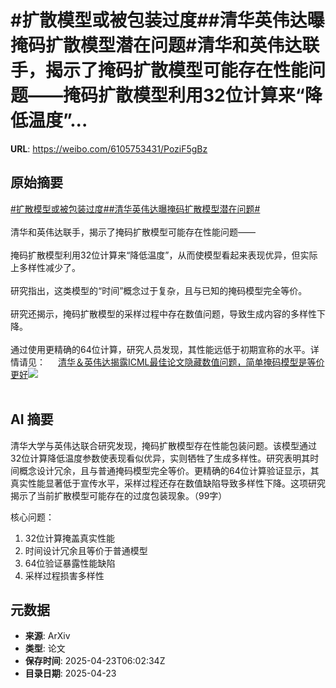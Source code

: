 # #扩散模型或被包装过度##清华英伟达曝掩码扩散模型潜在问题#清华和英伟达联手，揭示了掩码扩散模型可能存在性能问题——掩码扩散模型利用32位计算来“降低温度”...

**URL**: https://weibo.com/6105753431/PoziF5gBz

## 原始摘要

<a href="https://m.weibo.cn/search?containerid=231522type%3D1%26t%3D10%26q%3D%23%E6%89%A9%E6%95%A3%E6%A8%A1%E5%9E%8B%E6%88%96%E8%A2%AB%E5%8C%85%E8%A3%85%E8%BF%87%E5%BA%A6%23&amp;extparam=%23%E6%89%A9%E6%95%A3%E6%A8%A1%E5%9E%8B%E6%88%96%E8%A2%AB%E5%8C%85%E8%A3%85%E8%BF%87%E5%BA%A6%23" data-hide=""><span class="surl-text">#扩散模型或被包装过度#</span></a><a href="https://m.weibo.cn/search?containerid=231522type%3D1%26t%3D10%26q%3D%23%E6%B8%85%E5%8D%8E%E8%8B%B1%E4%BC%9F%E8%BE%BE%E6%9B%9D%E6%8E%A9%E7%A0%81%E6%89%A9%E6%95%A3%E6%A8%A1%E5%9E%8B%E6%BD%9C%E5%9C%A8%E9%97%AE%E9%A2%98%23&amp;extparam=%23%E6%B8%85%E5%8D%8E%E8%8B%B1%E4%BC%9F%E8%BE%BE%E6%9B%9D%E6%8E%A9%E7%A0%81%E6%89%A9%E6%95%A3%E6%A8%A1%E5%9E%8B%E6%BD%9C%E5%9C%A8%E9%97%AE%E9%A2%98%23" data-hide=""><span class="surl-text">#清华英伟达曝掩码扩散模型潜在问题#</span></a><br><br>清华和英伟达联手，揭示了掩码扩散模型可能存在性能问题——<br><br>掩码扩散模型利用32位计算来“降低温度”，从而使模型看起来表现优异，但实际上多样性减少了。<br><br>研究指出，这类模型的“时间”概念过于复杂，且与已知的掩码模型完全等价。<br><br>研究还揭示，掩码扩散模型的采样过程中存在数值问题，导致生成内容的多样性下降。<br><br>通过使用更精确的64位计算，研究人员发现，其性能远低于初期宣称的水平。详情请见： <a href="https://weibo.com/ttarticle/p/show?id=2309405158555694268451" data-hide=""><span class="url-icon"><img style="width: 1rem;height: 1rem" src="https://h5.sinaimg.cn/upload/2015/09/25/3/timeline_card_small_article_default.png" referrerpolicy="no-referrer"></span><span class="surl-text">清华＆英伟达揭露ICML最佳论文隐藏数值问题，简单掩码模型是等价更好</span></a><img style="" src="https://tvax2.sinaimg.cn/large/006Fd7o3gy1i0qiubvulej30d607fjrr.jpg" referrerpolicy="no-referrer"><br><br>

## AI 摘要

清华大学与英伟达联合研究发现，掩码扩散模型存在性能包装问题。该模型通过32位计算降低温度参数使表现看似优异，实则牺牲了生成多样性。研究表明其时间概念设计冗余，且与普通掩码模型完全等价。更精确的64位计算验证显示，其真实性能显著低于宣传水平，采样过程还存在数值缺陷导致多样性下降。这项研究揭示了当前扩散模型可能存在的过度包装现象。（99字）  

核心问题：  
1. 32位计算掩盖真实性能  
2. 时间设计冗余且等价于普通模型  
3. 64位验证暴露性能缺陷  
4. 采样过程损害多样性

## 元数据

- **来源**: ArXiv
- **类型**: 论文
- **保存时间**: 2025-04-23T06:02:34Z
- **目录日期**: 2025-04-23
